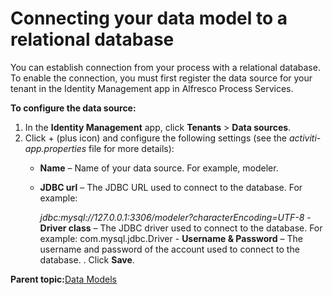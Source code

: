 # Connecting your data model to a relational database

You can establish connection from your process with a relational database. To enable the connection, you must first register the data source for your tenant in the Identity Management app in Alfresco Process Services.

**To configure the data source:**

1.  In the **Identity Management** app, click **Tenants** \> **Data sources**.
2.  Click + \(plus icon\) and configure the following settings \(see the *activiti-app.properties* file for more details\):
    -   **Name** – Name of your data source. For example, modeler.

    -   **JDBC url** – The JDBC URL used to connect to the database. For example:

        *jdbc:mysql://127.0.0.1:3306/modeler?characterEncoding=UTF-8* - **Driver class** – The JDBC driver used to connect to the database. For example: com.mysql.jdbc.Driver - **Username & Password** – The username and password of the account used to connect to the database. . Click **Save**.


**Parent topic:**[Data Models](../topics/data_models.md)

